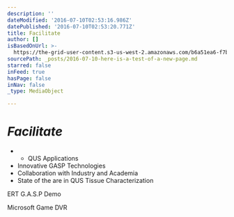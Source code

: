 ```yaml
---
description: ''
dateModified: '2016-07-10T02:53:16.986Z'
datePublished: '2016-07-10T02:53:20.771Z'
title: Facilitate
author: []
isBasedOnUrl: >-
  https://the-grid-user-content.s3-us-west-2.amazonaws.com/b6a51ea6-f7be-42fc-a90f-6059cf865cfc.png
sourcePath: _posts/2016-07-10-here-is-a-test-of-a-new-page.md
starred: false
inFeed: true
hasPage: false
inNav: false
_type: MediaObject

---
```

# _**Facilitate**_

* * QUS Applications
* Innovative GASP Technologies
* Collaboration with Industry and Academia
* State of the are in QUS Tissue Characterization

ERT G.A.S.P Demo

Microsoft Game DVR